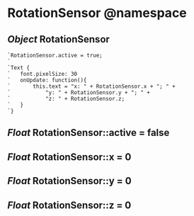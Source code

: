 RotationSensor @namespace
=========================

*Object* RotationSensor
-----------------------

```nml
`RotationSensor.active = true;
`
`Text {
`   font.pixelSize: 30
`   onUpdate: function(){
`       this.text = "x: " + RotationSensor.x + "; " +
`           "y: " + RotationSensor.y + "; " +
`           "z: " + RotationSensor.z;
`   }
`}
```

*Float* RotationSensor::active = false
--------------------------------------

*Float* RotationSensor::x = 0
-----------------------------

*Float* RotationSensor::y = 0
-----------------------------

*Float* RotationSensor::z = 0
-----------------------------

